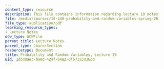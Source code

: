 ```yaml
---
content_type: resource
description: This file contains information regarding lecture 19 notes.
file: /media/courses/18-440-probability-and-random-variables-spring-2014/1dbd0aecba8d424f6482df573a3d36dd_MIT18_440S14_Lecture19.pdf
file_type: application/pdf
learning_resource_types:
- Lecture Notes
ocw_type: OCWFile
parent_title: Lecture Notes
parent_type: CourseSection
resourcetype: Document
title: Probability and Random Variables, Lecture 19
uid: 1dbd0aec-ba8d-424f-6482-df573a3d36dd
---
```

